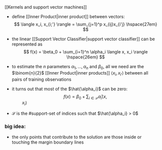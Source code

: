 [[Kernels and support vector machines]] 

- define [[Inner Product|inner product]] between vectors:
$$
\langle x_i, x_{i;'} \rangle = \sum_{j=1}^p x_{ij}x_{i'j} \hspace{27em}
$$

- the linear [[Support Vector Classifier|support vector classifier]] can be represented as
$$
f(x) = \beta_0 + \sum_{i=1}^n \alpha_i \langle x, x_i \rangle \hspace{26em}
$$
- to estimate the $n$ parameters $\alpha_1, \dots, \alpha_n$ and $\beta_0$, all we need are the $\binom{n}{2}$ [[Inner Product|inner products]] $\langle x_i, x_{i'} \rangle$ between all pairs of training observations

- it turns out that most of the $\hat{\alpha_i}$ can be zero:
$$
f(x)=\beta_0+\sum_{i\in \mathcal{S}} \hat{\alpha}_i \langle x, x_i \rangle \hspace{26em}
$$
- $\mathcal{S}$ is the #support-set of indices such that $\hat{\alpha_i} > 0$ 

### big idea:
- the only points that contribute to the solution are those inside or touching the margin boundary lines